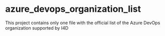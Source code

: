 # azure_devops_organization_list

This project contains only one file with the official list of the Azure DevOps organization supported by I4D